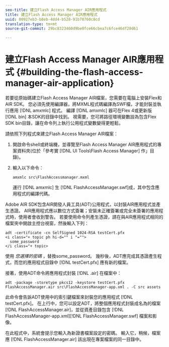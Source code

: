 ```yaml
---
seo-title: 建立Flash Access Manager AIR應用程式
title: 建立Flash Access Manager AIR應用程式
uuid: 00927eb3-b8eb-4dd4-b528-91b70760c8cd
translation-type: tm+mt
source-git-commit: 29bc8323460d9be0fce66cbea7c6fce46df20d61

---
```



# 建立Flash Access Manager AIR應用程式 {#building-the-flash-access-manager-air-application}

若要從原始碼建立Flash Access Manager AIR檔案，您需要在電腦上安裝Flex和AIR SDK。 您必須先使用編譯器，將MXML程式碼編譯為SWF檔，才能封裝並執行應用 [!DNL amxmlc] 程式。 編譯 [!DNL amxmlc] 器可在Flex 4或更新版 [!DNL bin] 本SDK的目錄中找到。 視需要，您可將路徑環境變數設為包含Flex SDK bin目錄，讓在命令列上執行公用程式變數變得更輕鬆。

請依照下列程式來建立Flash Access Manager AIR檔案：

1. 開啟命令shell或終端機，並導覽至Flash Access Manager AIR應用程式的專案資料夾(位於「參考實 [!DNL UI Tools\Flash Access Manager] 作」目錄)。
1. 輸入以下命令：

   ```
   amxmlc src\FlashAccessmanager.mxml
   ```

   運行 [!DNL amxmlc] 生 [!DNL FlashAccessManager.swf]成，其中包含應用程式的編譯代碼。

Adobe AIR SDK包含AIR開發人員工具(ADT)公用程式，以封裝AIR應用程式並產生憑證。 AIR應用程式應以數位方式簽署；安裝未正確簽署或完全未簽署的應用程式時，使用者會收到警告。 若要使用命令列產生憑證，請在與AIR應用程式相同的檔案夾中開啟主控台視窗，然後輸入下列：

```
adt -certificate -cn SelfSigned 1024-RSA testCert.pfx  
<i class="+ topic ph hi-d="" i "="">
  some_password 
</i class="+ topic>
```

使用 *您選擇的密碼* ，替換some_password。 幾秒後，ADT應完成其憑證產生程式，而您的應用程式目錄中 [!DNL testCert.pfx] 應有新的檔案。

接著，使用ADT命令將應用程式封裝 [!DNL .air] 在檔案中：

```
adt -package -storetype pkcs12 -keystore testCert.pfx FlashAccessManager.air src\FlashAccessManager-app.xml . -C src assets
```

此命令會告訴ADT使用中的索引鍵檔案來封裝您的應用程式 [!DNL testCert.pfx]。 在上行中，您可以設定ADT，將整個應用程式封裝成名為的檔案 [!DNL FlashAccessManager.air]，並從資產目錄包含 [!DNL FlashAccessManager-app.xml][!DNL FlashAccessManager.swf] 檔案和影像。

在此程式中，系統會提示您輸入為新證書檔案設定的密碼。 輸入它，稍候，檔案應 [!DNL FlashAccessManager.air] 該出現在專案檔案的同一目錄中。
